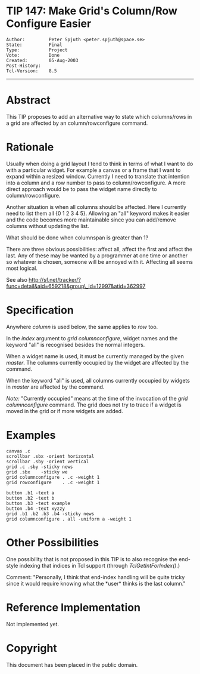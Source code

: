 # TIP 147: Make Grid's Column/Row Configure Easier
	Author:         Peter Spjuth <peter.spjuth@space.se>
	State:          Final
	Type:           Project
	Vote:           Done
	Created:        05-Aug-2003
	Post-History:   
	Tcl-Version:    8.5
-----

# Abstract

This TIP proposes to add an alternative way to state which
columns/rows in a grid are affected by an column/rowconfigure command.

# Rationale

Usually when doing a grid layout I tend to think in terms of what I
want to do with a particular widget.  For example a canvas or a frame
that I want to expand within a resized window.  Currently I need to
translate that intention into a column and a row number to pass to
column/rowconfigure.  A more direct approach would be to pass the
widget name directly to column/rowconfigure.

Another situation is when all columns should be affected.  Here I
currently need to list them all \{0 1 2 3 4 5\}.  Allowing an "all"
keyword makes it easier and the code becomes more maintainable since
you can add/remove columns without updating the list.

What should be done when columnspan is greater than 1?

There are three obvious possibilities: affect all, affect the first
and affect the last.  Any of these may be wanted by a programmer at
one time or another so whatever is chosen, someone will be annoyed
with it.  Affecting all seems most logical.

See also
<http://sf.net/tracker/?func=detail&aid=659218&group\_id=12997&atid=362997>

# Specification

Anywhere _column_ is used below, the same applies to _row_ too.

In the _index_ argument to _grid columnconfigure_, widget names
and the keyword "all" is recognised besides the normal integers.

When a widget name is used, it must be currently managed by the given
_master_.  The columns currently occupied by the widget are affected
by the command.

When the keyword "all" is used, all columns currently occupied by
widgets in _master_ are affected by the command.

_Note:_ "Currently occupied" means at the time of the invocation of
the _grid columnconfigure_ command.  The grid does not try to trace
if a widget is moved in the grid or if more widgets are added.

# Examples

	canvas .c
	scrollbar .sbx -orient horizontal
	scrollbar .sby -orient vertical
	grid .c .sby -sticky news
	grid .sbx    -sticky we
	grid columnconfigure . .c -weight 1
	grid rowconfigure    . .c -weight 1
	
	button .b1 -text a
	button .b2 -text b
	button .b3 -text example
	button .b4 -text xyzzy
	grid .b1 .b2 .b3 .b4 -sticky news
	grid columnconfigure . all -uniform a -weight 1

# Other Possibilities

One possibility that is not proposed in this TIP is to also recognise
the end-style indexing that indices in Tcl support \(through
_TclGetIntForIndex\(\)_.\)

Comment: "Personally, I think that end-index handling will be quite
tricky since it would require knowing what the \*user\* thinks is the
last column."

# Reference Implementation

Not implemented yet.

# Copyright

This document has been placed in the public domain.

